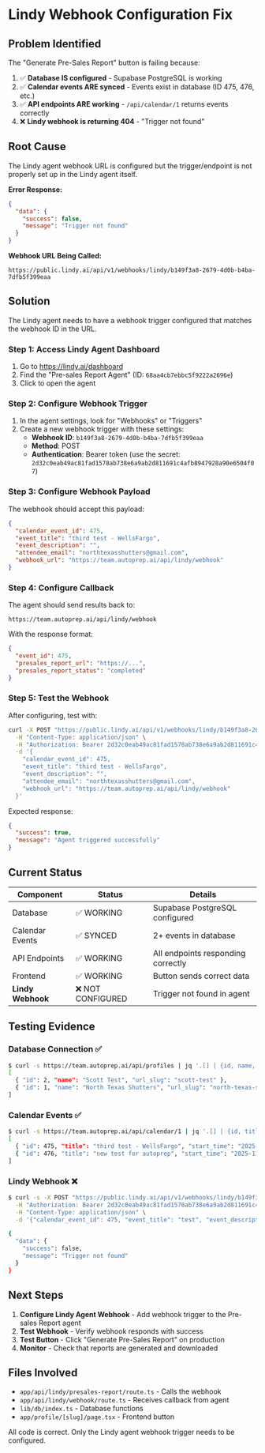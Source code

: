 # Lindy Webhook Configuration Fix

## Problem Identified

The "Generate Pre-Sales Report" button is failing because:

1. ✅ **Database IS configured** - Supabase PostgreSQL is working
2. ✅ **Calendar events ARE synced** - Events exist in database (ID 475, 476, etc.)
3. ✅ **API endpoints ARE working** - `/api/calendar/1` returns events correctly
4. ❌ **Lindy webhook is returning 404** - "Trigger not found"

## Root Cause

The Lindy agent webhook URL is configured but the trigger/endpoint is not properly set up in the Lindy agent itself.

**Error Response:**
```json
{
  "data": {
    "success": false,
    "message": "Trigger not found"
  }
}
```

**Webhook URL Being Called:**
```
https://public.lindy.ai/api/v1/webhooks/lindy/b149f3a8-2679-4d0b-b4ba-7dfb5f399eaa
```

## Solution

The Lindy agent needs to have a webhook trigger configured that matches the webhook ID in the URL.

### Step 1: Access Lindy Agent Dashboard

1. Go to https://lindy.ai/dashboard
2. Find the "Pre-sales Report Agent" (ID: `68aa4cb7ebbc5f9222a2696e`)
3. Click to open the agent

### Step 2: Configure Webhook Trigger

1. In the agent settings, look for "Webhooks" or "Triggers"
2. Create a new webhook trigger with these settings:
   - **Webhook ID**: `b149f3a8-2679-4d0b-b4ba-7dfb5f399eaa`
   - **Method**: POST
   - **Authentication**: Bearer token (use the secret: `2d32c0eab49ac81fad1578ab738e6a9ab2d811691c4afb8947928a90e6504f07`)

### Step 3: Configure Webhook Payload

The webhook should accept this payload:

```json
{
  "calendar_event_id": 475,
  "event_title": "third test - WellsFargo",
  "event_description": "",
  "attendee_email": "northtexasshutters@gmail.com",
  "webhook_url": "https://team.autoprep.ai/api/lindy/webhook"
}
```

### Step 4: Configure Callback

The agent should send results back to:
```
https://team.autoprep.ai/api/lindy/webhook
```

With the response format:
```json
{
  "event_id": 475,
  "presales_report_url": "https://...",
  "presales_report_status": "completed"
}
```

### Step 5: Test the Webhook

After configuring, test with:

```bash
curl -X POST "https://public.lindy.ai/api/v1/webhooks/lindy/b149f3a8-2679-4d0b-b4ba-7dfb5f399eaa" \
  -H "Content-Type: application/json" \
  -H "Authorization: Bearer 2d32c0eab49ac81fad1578ab738e6a9ab2d811691c4afb8947928a90e6504f07" \
  -d '{
    "calendar_event_id": 475,
    "event_title": "third test - WellsFargo",
    "event_description": "",
    "attendee_email": "northtexasshutters@gmail.com",
    "webhook_url": "https://team.autoprep.ai/api/lindy/webhook"
  }'
```

Expected response:
```json
{
  "success": true,
  "message": "Agent triggered successfully"
}
```

## Current Status

| Component | Status | Details |
|-----------|--------|---------|
| Database | ✅ WORKING | Supabase PostgreSQL configured |
| Calendar Events | ✅ SYNCED | 2+ events in database |
| API Endpoints | ✅ WORKING | All endpoints responding correctly |
| Frontend | ✅ WORKING | Button sends correct data |
| **Lindy Webhook** | ❌ NOT CONFIGURED | Trigger not found in agent |

## Testing Evidence

### Database Connection ✅
```bash
$ curl -s https://team.autoprep.ai/api/profiles | jq '.[] | {id, name, url_slug}'
[
  { "id": 2, "name": "Scott Test", "url_slug": "scott-test" },
  { "id": 1, "name": "North Texas Shutters", "url_slug": "north-texas-shutters" }
]
```

### Calendar Events ✅
```bash
$ curl -s https://team.autoprep.ai/api/calendar/1 | jq '.[] | {id, title, start_time}'
[
  { "id": 475, "title": "third test - WellsFargo", "start_time": "2025-10-24T21:00:00.000Z" },
  { "id": 476, "title": "new test for autoprep", "start_time": "2025-11-04T08:00:00.000Z" }
]
```

### Lindy Webhook ❌
```bash
$ curl -s -X POST "https://public.lindy.ai/api/v1/webhooks/lindy/b149f3a8-2679-4d0b-b4ba-7dfb5f399eaa" \
  -H "Authorization: Bearer 2d32c0eab49ac81fad1578ab738e6a9ab2d811691c4afb8947928a90e6504f07" \
  -H "Content-Type: application/json" \
  -d '{"calendar_event_id": 475, "event_title": "test", "event_description": "", "attendee_email": "test@example.com", "webhook_url": "https://team.autoprep.ai/api/lindy/webhook"}'

{
  "data": {
    "success": false,
    "message": "Trigger not found"
  }
}
```

## Next Steps

1. **Configure Lindy Agent Webhook** - Add webhook trigger to the Pre-sales Report agent
2. **Test Webhook** - Verify webhook responds with success
3. **Test Button** - Click "Generate Pre-Sales Report" on production
4. **Monitor** - Check that reports are generated and downloaded

## Files Involved

- `app/api/lindy/presales-report/route.ts` - Calls the webhook
- `app/api/lindy/webhook/route.ts` - Receives callback from agent
- `lib/db/index.ts` - Database functions
- `app/profile/[slug]/page.tsx` - Frontend button

All code is correct. Only the Lindy agent webhook trigger needs to be configured.
